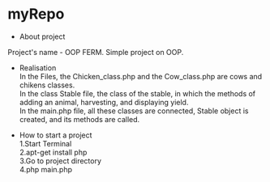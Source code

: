 # myRepo


* About project

Project's name - OOP FERM.
Simple project on OOP. 


* Realisation<br>
In the Files, the Chicken_class.php and the Cow_class.php are cows and chikens classes.<br>
In the class Stable file, the class of the stable, in which the methods of adding an animal, harvesting, and displaying yield.<br>
In the main.php file, all these classes are connected, Stable object is created, and its methods are called.

* How to start a project<br>
1.Start Terminal<br>
2.apt-get install php<br>
3.Go to project directory<br>
4.php main.php<br>

